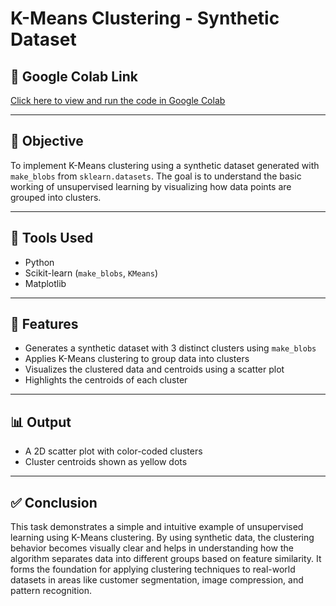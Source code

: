 # **K-Means Clustering - Synthetic Dataset**

## **🔗 Google Colab Link**
[Click here to view and run the code in Google Colab](https://colab.research.google.com/drive/1GDHvecQlewyG2bcaRJylR1CbZ9DHb0Eo?usp=sharing)

---

## **📌 Objective**
To implement K-Means clustering using a synthetic dataset generated with `make_blobs` from `sklearn.datasets`. The goal is to understand the basic working of unsupervised learning by visualizing how data points are grouped into clusters.

---

## **🧰 Tools Used**
- Python
- Scikit-learn (`make_blobs`, `KMeans`)
- Matplotlib

---

## **🚀 Features**
- Generates a synthetic dataset with 3 distinct clusters using `make_blobs`
- Applies K-Means clustering to group data into clusters
- Visualizes the clustered data and centroids using a scatter plot
- Highlights the centroids of each cluster

---

## **📊 Output**
- A 2D scatter plot with color-coded clusters
- Cluster centroids shown as yellow dots

---

## **✅ Conclusion**
This task demonstrates a simple and intuitive example of unsupervised learning using K-Means clustering. By using synthetic data, the clustering behavior becomes visually clear and helps in understanding how the algorithm separates data into different groups based on feature similarity. It forms the foundation for applying clustering techniques to real-world datasets in areas like customer segmentation, image compression, and pattern recognition.
